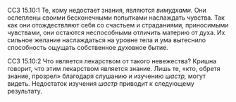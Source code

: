 ССЗ 15.10:1	Те, кому недостает знания, являются _вимудхами._ Они ослеплены своими бесконечными попытками наслаждать чувства. Так как они отождествляют себя со счастьем и страданиями, приносимыми чувствами, они остаются неспособными отличить материю от духа. Их сильное желание наслаждаться на уровне тела и ума вытеснило способность ощущать собственное духовное бытие.

ССЗ 15.10:2	Что является лекарством от такого невежества? Кришна говорит, что этим лекарством является знание. Лишь те, «кто, обретя знание, прозрел» благодаря слушанию и изучению _шастр,_ могут видеть. Недостаток изучения _шастр_ приводит к следующему результату.
